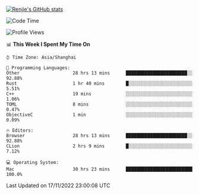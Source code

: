 [![Renjie's GitHub stats](https://github-readme-stats.vercel.app/api?username=liurenjie1024&show_icons=true&theme=chartreuse-dark)](https://github.com/anuraghazra/github-readme-stats)

<!--START_SECTION:waka-->
![Code Time](http://img.shields.io/badge/Code%20Time-347%20hrs%2037%20mins-blue)

![Profile Views](http://img.shields.io/badge/Profile%20Views-25-blue)

📊 **This Week I Spent My Time On** 

```text
⌚︎ Time Zone: Asia/Shanghai

💬 Programming Languages: 
Other                    28 hrs 13 mins      ███████████████████████░░   92.88% 
Rust                     1 hr 40 mins        █░░░░░░░░░░░░░░░░░░░░░░░░   5.51% 
C++                      19 mins             ░░░░░░░░░░░░░░░░░░░░░░░░░   1.06% 
TOML                     8 mins              ░░░░░░░░░░░░░░░░░░░░░░░░░   0.47% 
ObjectiveC               1 min               ░░░░░░░░░░░░░░░░░░░░░░░░░   0.09%

🔥 Editors: 
Browser                  28 hrs 13 mins      ███████████████████████░░   92.88% 
CLion                    2 hrs 9 mins        █░░░░░░░░░░░░░░░░░░░░░░░░   7.12%

💻 Operating System: 
Mac                      30 hrs 23 mins      █████████████████████████   100.0%

```


 Last Updated on 17/11/2022 23:00:08 UTC
<!--END_SECTION:waka-->


